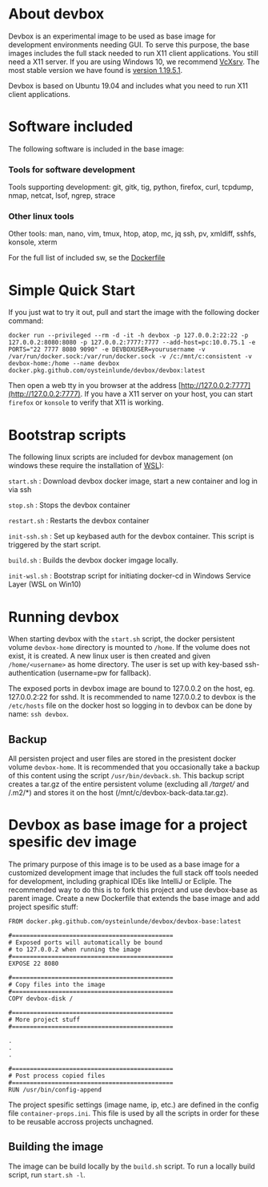 # About devbox

Devbox is an experimental image to be used as base image for development environments needing GUI. To serve this purpose, 
the base images includes the full stack needed to run X11 client applications. You still need a X11 server. If you are 
using Windows 10, we recommend [VcXsrv](https://sourceforge.net/projects/vcxsrv/). The most stable version we have found
is [version 1.19.5.1](https://sourceforge.net/projects/vcxsrv/files/vcxsrv/1.19.5.1/).
  
Devbox is based on Ubuntu 19.04 and includes what you need to run X11 client applications.

# Software included
The following software is included in the base image:

### Tools for software development

Tools supporting development: git, gitk, tig, python, firefox, curl, tcpdump, nmap, netcat, lsof, ngrep, strace

### Other linux tools
Other tools: man, nano, vim, tmux, htop, atop, mc, jq ssh, pv, xmldiff, sshfs, konsole, xterm

For the full list of included sw, se the [Dockerfile](Dockerfile)

# Simple Quick Start
If you just wat to try it out, pull and start the image with the following docker command:

    docker run --privileged --rm -d -it -h devbox -p 127.0.0.2:22:22 -p 127.0.0.2:8080:8080 -p 127.0.0.2:7777:7777 --add-host=pc:10.0.75.1 -e PORTS="22 7777 8080 9090" -e DEVBOXUSER=yourusername -v /var/run/docker.sock:/var/run/docker.sock -v /c:/mnt/c:consistent -v devbox-home:/home --name devbox docker.pkg.github.com/oysteinlunde/devbox/devbox:latest

Then open a web tty in you browser at the address [http://127.0.0.2:7777](http://127.0.0.2:7777). If you have a X11 server 
on your host, you can start  `firefox` or `konsole` to verify that X11 is working. 

# Bootstrap scripts
The following linux scripts are included for devbox management (on windows these require the installation of 
[WSL](https://docs.microsoft.com/en-us/windows/wsl/install-win10)):

`start.sh`
: Download devbox docker image, start a new container and log in via ssh

`stop.sh`
: Stops the devbox container

`restart.sh`
: Restarts the devbox container

`init-ssh.sh`
: Set up keybased auth for the devbox container. This script is triggered by the start script.

`build.sh`
: Builds the devbox docker imgage locally.

`init-wsl.sh`
: Bootstrap script for initiating docker-cd in Windows Service Layer (WSL on Win10) 

# Running devbox
When starting devbox with the `start.sh` script, the docker persistent volume `devbox-home` directory is mounted to `/home`. 
If the volume does not exist, it is created. A new linux user is then created and given `/home/<username>` as home directory. 
The user is set up with key-based ssh-authentication (username=pw for fallback). 

The exposed ports in devbox image are bound to 127.0.0.2 on the host, eg. 127.0.0.2:22 for sshd. It is recommended to 
name 127.0.0.2 to devbox is the `/etc/hosts` file on the docker host so logging in to devbox can be done by name: `ssh devbox`.

## Backup
All persisten project and user files are stored in the presistent docker volume `devbox-home`. It is recommended that you 
occasionally take a backup of this content using the script `/usr/bin/devback.sh`. This backup script creates a tar.gz 
of the entire persistent volume (excluding all */target/* and /.m2/*) and stores it on the host (/mnt/c/devbox-back-data.tar.gz).

# Devbox as base image for a project spesific dev image
The primary purpose of this image is to be used as a base image for a customized development image that includes the full
stack off tools needed for development, including graphical IDEs like IntelliJ or Ecliple. The recommended way to do this is to 
fork this project and use devbox-base as parent image. Create a new Dockerfile that extends the base 
image and add project spesific stuff:

```
FROM docker.pkg.github.com/oysteinlunde/devbox/devbox-base:latest

#=============================================
# Exposed ports will automatically be bound 
# to 127.0.0.2 when running the image
#=============================================
EXPOSE 22 8080 

#=============================================
# Copy files into the image
#=============================================
COPY devbox-disk /

#=============================================
# More project stuff
#=============================================

.
.
.
    
#=============================================
# Post process copied files
#=============================================
RUN /usr/bin/config-append 

```
The project spesific settings (image name, ip, etc.) are defined in the config file `container-props.ini`. This file is used by all the scripts in order for these to be reusable accross projects unchagned.

## Building the image
The image can be build locally by the `build.sh` script. To run a locally build script, run `start.sh -l`.

